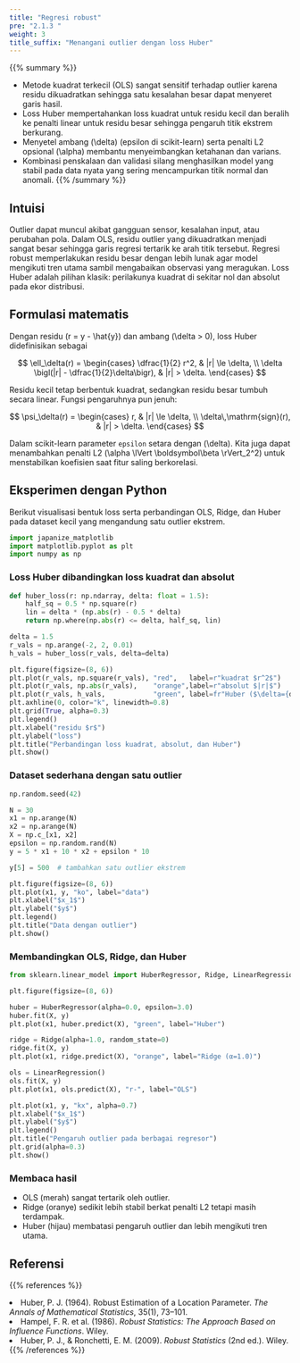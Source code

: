 ```yaml
---
title: "Regresi robust"
pre: "2.1.3 "
weight: 3
title_suffix: "Menangani outlier dengan loss Huber"
---
```


{{% summary %}}
- Metode kuadrat terkecil (OLS) sangat sensitif terhadap outlier karena residu dikuadratkan sehingga satu kesalahan besar dapat menyeret garis hasil.
- Loss Huber mempertahankan loss kuadrat untuk residu kecil dan beralih ke penalti linear untuk residu besar sehingga pengaruh titik ekstrem berkurang.
- Menyetel ambang \(\delta\) (epsilon di scikit-learn) serta penalti L2 opsional \(\alpha\) membantu menyeimbangkan ketahanan dan varians.
- Kombinasi penskalaan dan validasi silang menghasilkan model yang stabil pada data nyata yang sering mencampurkan titik normal dan anomali.
{{% /summary %}}

## Intuisi
Outlier dapat muncul akibat gangguan sensor, kesalahan input, atau perubahan pola. Dalam OLS, residu outlier yang dikuadratkan menjadi sangat besar sehingga garis regresi tertarik ke arah titik tersebut. Regresi robust memperlakukan residu besar dengan lebih lunak agar model mengikuti tren utama sambil mengabaikan observasi yang meragukan. Loss Huber adalah pilihan klasik: perilakunya kuadrat di sekitar nol dan absolut pada ekor distribusi.

## Formulasi matematis
Dengan residu \(r = y - \hat{y}\) dan ambang \(\delta > 0\), loss Huber didefinisikan sebagai

$$
\ell_\delta(r) =
\begin{cases}
\dfrac{1}{2} r^2, & |r| \le \delta, \\
\delta \bigl(|r| - \dfrac{1}{2}\delta\bigr), & |r| > \delta.
\end{cases}
$$

Residu kecil tetap berbentuk kuadrat, sedangkan residu besar tumbuh secara linear. Fungsi pengaruhnya pun jenuh:

$$
\psi_\delta(r) =
\begin{cases}
r, & |r| \le \delta, \\
\delta\,\mathrm{sign}(r), & |r| > \delta.
\end{cases}
$$

Dalam scikit-learn parameter `epsilon` setara dengan \(\delta\). Kita juga dapat menambahkan penalti L2 \(\alpha \lVert \boldsymbol\beta \rVert_2^2\) untuk menstabilkan koefisien saat fitur saling berkorelasi.

## Eksperimen dengan Python
Berikut visualisasi bentuk loss serta perbandingan OLS, Ridge, dan Huber pada dataset kecil yang mengandung satu outlier ekstrem.

```python
import japanize_matplotlib
import matplotlib.pyplot as plt
import numpy as np
```

### Loss Huber dibandingkan loss kuadrat dan absolut

```python
def huber_loss(r: np.ndarray, delta: float = 1.5):
    half_sq = 0.5 * np.square(r)
    lin = delta * (np.abs(r) - 0.5 * delta)
    return np.where(np.abs(r) <= delta, half_sq, lin)

delta = 1.5
r_vals = np.arange(-2, 2, 0.01)
h_vals = huber_loss(r_vals, delta=delta)

plt.figure(figsize=(8, 6))
plt.plot(r_vals, np.square(r_vals), "red",   label=r"kuadrat $r^2$")
plt.plot(r_vals, np.abs(r_vals),    "orange",label=r"absolut $|r|$")
plt.plot(r_vals, h_vals,            "green", label=fr"Huber ($\delta={delta}$)")
plt.axhline(0, color="k", linewidth=0.8)
plt.grid(True, alpha=0.3)
plt.legend()
plt.xlabel("residu $r$")
plt.ylabel("loss")
plt.title("Perbandingan loss kuadrat, absolut, dan Huber")
plt.show()
```

### Dataset sederhana dengan satu outlier

```python
np.random.seed(42)

N = 30
x1 = np.arange(N)
x2 = np.arange(N)
X = np.c_[x1, x2]
epsilon = np.random.rand(N)
y = 5 * x1 + 10 * x2 + epsilon * 10

y[5] = 500  # tambahkan satu outlier ekstrem

plt.figure(figsize=(8, 6))
plt.plot(x1, y, "ko", label="data")
plt.xlabel("$x_1$")
plt.ylabel("$y$")
plt.legend()
plt.title("Data dengan outlier")
plt.show()
```

### Membandingkan OLS, Ridge, dan Huber

```python
from sklearn.linear_model import HuberRegressor, Ridge, LinearRegression

plt.figure(figsize=(8, 6))

huber = HuberRegressor(alpha=0.0, epsilon=3.0)
huber.fit(X, y)
plt.plot(x1, huber.predict(X), "green", label="Huber")

ridge = Ridge(alpha=1.0, random_state=0)
ridge.fit(X, y)
plt.plot(x1, ridge.predict(X), "orange", label="Ridge (α=1.0)")

ols = LinearRegression()
ols.fit(X, y)
plt.plot(x1, ols.predict(X), "r-", label="OLS")

plt.plot(x1, y, "kx", alpha=0.7)
plt.xlabel("$x_1$")
plt.ylabel("$y$")
plt.legend()
plt.title("Pengaruh outlier pada berbagai regresor")
plt.grid(alpha=0.3)
plt.show()
```

### Membaca hasil
- OLS (merah) sangat tertarik oleh outlier.
- Ridge (oranye) sedikit lebih stabil berkat penalti L2 tetapi masih terdampak.
- Huber (hijau) membatasi pengaruh outlier dan lebih mengikuti tren utama.

## Referensi
{{% references %}}
<li>Huber, P. J. (1964). Robust Estimation of a Location Parameter. <i>The Annals of Mathematical Statistics</i>, 35(1), 73–101.</li>
<li>Hampel, F. R. et al. (1986). <i>Robust Statistics: The Approach Based on Influence Functions</i>. Wiley.</li>
<li>Huber, P. J., &amp; Ronchetti, E. M. (2009). <i>Robust Statistics</i> (2nd ed.). Wiley.</li>
{{% /references %}}
